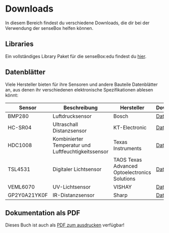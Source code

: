 # Downloads
In diesem Bereich findest du verschiedene Downloads, die dir bei der Verwendung der senseBox helfen können.

## Libraries
Ein vollständiges Library Paket für die senseBox:edu findest du [hier](https://raw.githubusercontent.com/sensebox/resources/master/libraries/senseBox_Libraries.zip).

## Datenblätter
Viele Hersteller bieten für ihre Sensoren und andere Bauteile Datenblätter an, aus denen ihr verschiedenen elektronische Spezifikationen ablesen könnt:

| Sensor  | Beschreibung  | Hersteller | Download |
|---------|---------------|------------|----------|
| BMP280  | Luftdrucksensor | Bosch | [Datenblatt](https://raw.githubusercontent.com/sensebox/resources/master/datasheets/datasheet_BMP280-pressure-sensor.pdf) |
| HC-SR04 | Ultraschall Distanzsensor | KT-Electronic | [Datenblatt](https://raw.githubusercontent.com/sensebox/resources/master/datasheets/datasheet_HC-SR04_ultraschallmodul.pdf) |
| HDC1008 | Kombinierter Temperatur und Luftfeuchtigkeitssensor| Texas Instruments     |[Datenblatt](https://raw.githubusercontent.com/sensebox/resources/master/datasheets/datasheet_hdc1008.pdf)
| TSL4531 | Digitaler Lichtsensor | TAOS Texas Advanced Optoelectronics Solutions |[Datenblatt](https://raw.githubusercontent.com/sensebox/resources/master/datasheets/datasheet_TSL4531_lux-sensor.pdf)|
| VEML6070| UV-Lichtsensor | VISHAY | [Datenblatt](https://raw.githubusercontent.com/sensebox/resources/master/datasheets/datasheet_veml6070-UV-A-Light-Sensor.pdf) |
| GP2Y0A21YK0F | IR-Distanzsensor  | Sharp | [Datenblatt](https://raw.githubusercontent.com/sensebox/resources/master/datasheets/datasheet_sharp_ir-dist_GP2Y0A21YK0F.pdf) |

## Dokumentation als PDF
Dieses Buch ist auch als [PDF zum ausdrucken](https://sensebox.github.io/books/senseBox:edu_de.pdf) verfügbar!
